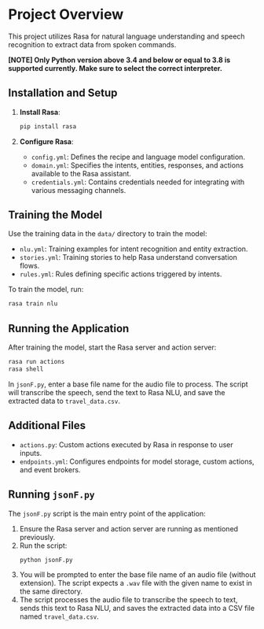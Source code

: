 
# Project Overview
This project utilizes Rasa for natural language understanding and speech recognition to extract data from spoken commands.

**[NOTE] Only Python version above 3.4 and below or equal to 3.8 is supported currently. Make sure to select the correct interpreter.**

## Installation and Setup
1. **Install Rasa**:
   ```bash
   pip install rasa
   ```

2. **Configure Rasa**:
   - `config.yml`: Defines the recipe and language model configuration.
   - `domain.yml`: Specifies the intents, entities, responses, and actions available to the Rasa assistant.
   - `credentials.yml`: Contains credentials needed for integrating with various messaging channels.

## Training the Model
Use the training data in the `data/` directory to train the model:
- `nlu.yml`: Training examples for intent recognition and entity extraction.
- `stories.yml`: Training stories to help Rasa understand conversation flows.
- `rules.yml`: Rules defining specific actions triggered by intents.

To train the model, run:
```bash
rasa train nlu
```

## Running the Application
After training the model, start the Rasa server and action server:
```bash
rasa run actions
rasa shell
```
In `jsonF.py`, enter a base file name for the audio file to process. The script will transcribe the speech, send the text to Rasa NLU, and save the extracted data to `travel_data.csv`.

## Additional Files
- `actions.py`: Custom actions executed by Rasa in response to user inputs.
- `endpoints.yml`: Configures endpoints for model storage, custom actions, and event brokers.

## Running `jsonF.py`
The `jsonF.py` script is the main entry point of the application:
1. Ensure the Rasa server and action server are running as mentioned previously.
2. Run the script:
   ```bash
   python jsonF.py
   ```
3. You will be prompted to enter the base file name of an audio file (without extension). The script expects a `.wav` file with the given name to exist in the same directory.
4. The script processes the audio file to transcribe the speech to text, sends this text to Rasa NLU, and saves the extracted data into a CSV file named `travel_data.csv`.
